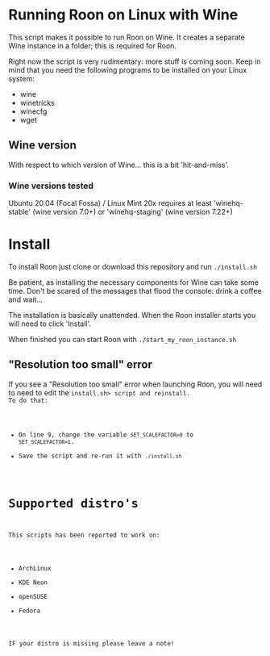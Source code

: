 # Running Roon on Linux with Wine

This script makes it possible to run Roon on Wine. It creates a separate Wine instance in a folder; this is required for Roon.

Right now the script is very rudimentary: more stuff is coming soon. Keep in mind that you need the following programs to be installed on your Linux system:

* wine
* winetricks
* winecfg
* wget

## Wine version

With respect to which version of Wine... this is a bit 'hit-and-miss'. 

### Wine versions tested
Ubuntu 20.04 (Focal Fossa) / Linux Mint 20x requires at least 'winehq-stable' (wine version 7.0+) or 'winehq-staging' (wine version 7.22+)

# Install 
To install Roon just clone or download this repository and run <code>./install.sh</code>

Be patient, as installing the necessary components for Wine can take some time. Don't be scared of the messages that flood the console: drink a coffee and wait...

The installation is basically unattended. When the Roon installer starts you will need to click 'Install'.

When finished you can start Roon with <code>./start_my_roon_instance.sh</code>

## "Resolution too small" error
If you see a "Resolution too small" error when launching Roon, you will need to need to edit the <code>install.sh> script and reinstall.
To do that:
* On line 9, change the variable <code>SET_SCALEFACTOR=0</code> to <code>SET_SCALEFACTOR=1</code>.
* Save the script and re-run it with <code>./install.sh</code>


# Supported distro's
This scripts has been reported to work on:

* ArchLinux
* KDE Neon
* openSUSE
* Fedora

IF your distro is missing please leave a note!
